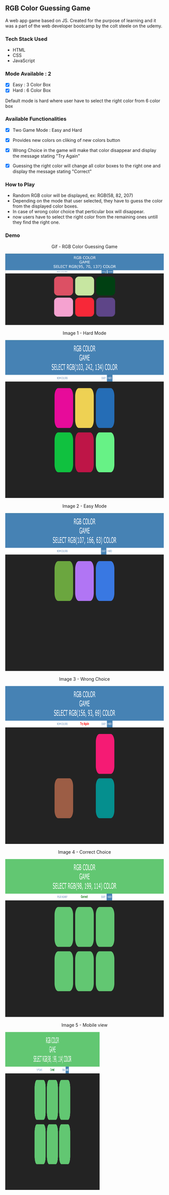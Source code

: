 
## RGB Color Guessing Game
A web app game based on JS. Created for the purpose of learning and it was a part of the web developer bootcamp by the colt steele on the udemy.

### Tech Stack Used
- HTML
- CSS
- JavaScript

### Mode Available : 2
- [X]  Easy : 3 Color Box 
- [X]  Hard : 6 Color Box

Default mode is hard where user have to select the right color from 6 color box 

### Available Functionalities 
- [X]  Two Game Mode : Easy and Hard
- [X]  Provides new colors on cliking of new colors button
- [X]  Wrong Choice in the game will make that color disappear and display the message stating "Try Again"
- [X]  Guessing the right color will change all color boxes to the right one and display the message stating "Correct" 


### How to Play
- Random RGB color will be displayed, ex: RGB(58, 82, 207)
- Depending on the mode that user selected, they have to guess the color from the displayed color boxes.
- In case of wrong color choice that perticular box will disappear.
- now users have to select the right color from the remaining ones untill they find the right one.

### Demo

<p align="center">Gif - RGB Color Guessing Game</p>
<img src="Images/Image.gif"><br>


<p align="center">Image 1 - Hard Mode</p>
<img src="Images/Image 1.png" width="800" height="500"><br>


<p align="center">Image 2 - Easy Mode</p>
<img src="Images/Image 2.png" width="800" height="500"><br>

<p align="center">Image 3 - Wrong Choice</p>
<img src="Images/Image 3.png" width="800" height="500"><br>


<p align="center">Image 4 - Correct Choice</p>
<img src="Images/Image 4.png" width="800" height="500"><br>

<p align="center">Image 5 - Mobile view</p>
<img src="Images/Image 4.png" width="300" height="500"><br>
